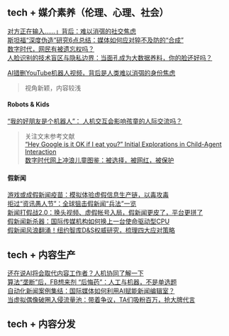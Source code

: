 ## tech + 媒介素养（伦理、心理、社会）
[对方正在输入……」背后：难以消弭的社交焦虑](https://mp.weixin.qq.com/s?__biz=MzA3MzQ1MzQzNA==&mid=2656953551&idx=1&sn=2e25bccec8e5ad14cc2fd7648a3593e2&chksm=84a79edab3d017cc274c22fc1c63725054fa18a379576e4ade870048ac2b76ed2df4202226c9&mpshare=1&scene=1&srcid=&sharer_sharetime=1572498112520&sharer_shareid=2355531de4452a0bb0a94eb6c5eb7e4f&key=56eb82a42460d97914798646e0ce8f3ccde2d52c220570b4c9a18f93937e130b5b996c88f3f0a5ef3edb51f23ee31d3516c0990e1734f06503b97404c8f14ded2cf7c6923f657997ef418db015d659ac&ascene=1&uin=MjE0OTQ2Nzc0NA%3D%3D&devicetype=Windows+10&version=62060833&lang=zh_CN&pass_ticket=U%2F6tc3lKknovH2yqIvoBfyVQizsNFUSsmS%2Fy8HYDnFVhK0mTW9JHVeQDguXEu1EB)  
[斯坦福“深度伪造”研究6点总结：媒体如何应对猝不及防的“合成”](https://mp.weixin.qq.com/s?__biz=MzA3MzQ1MzQzNA==&mid=2656951286&idx=2&sn=7952541a174588b23d01d7087195361c&chksm=84a7a1e3b3d028f5f92a94ef52098a36f0b240aa2f4616b13b788c4001c34608f61a0c80553e&mpshare=1&scene=1&srcid=&sharer_sharetime=1572498718664&sharer_shareid=2355531de4452a0bb0a94eb6c5eb7e4f&key=975560f4a5cae6107f6ef3302dc589ba81196770e8b505b9b92b0f244fc0e6240b3bbd5ee7633b714182d08109aa0b90be06a118b31f560c1037e5a0dd42eb97250052c1d8a06008b0e59578acfaba3d&ascene=1&uin=MjE0OTQ2Nzc0NA%3D%3D&devicetype=Windows+10&version=62060833&lang=zh_CN&pass_ticket=U%2F6tc3lKknovH2yqIvoBfyVQizsNFUSsmS%2Fy8HYDnFVhK0mTW9JHVeQDguXEu1EB)  
[数字时代，网民有被遗忘权吗？](https://mp.weixin.qq.com/s?__biz=MzA3MzQ1MzQzNA==&mid=2656955756&idx=1&sn=778185f42890135b56026c827ac0e2bf&chksm=84a79779b3d01e6f151bca644a4fb9af0d83d80e2f8e6e5316e81513a8f80248a0a9e75c536c&mpshare=1&scene=1&srcid=&sharer_sharetime=1572497876988&sharer_shareid=2355531de4452a0bb0a94eb6c5eb7e4f&key=9be42862aed56b7bc8f076b83001947b7724046691bfe041f8116d02a26a92545b5b73415b28c4d8539ef0cbba1d9f06c63528da25e8aae6d484c58ea0bdf31a590be200630981cce78d900a7b422499&ascene=1&uin=MjE0OTQ2Nzc0NA%3D%3D&devicetype=Windows+10&version=62060833&lang=zh_CN&pass_ticket=U%2F6tc3lKknovH2yqIvoBfyVQizsNFUSsmS%2Fy8HYDnFVhK0mTW9JHVeQDguXEu1EB)  
[人脸识别的技术盲区与隐私边界：当面孔成为大数据养料，你的脸还好吗？](https://mp.weixin.qq.com/s?__biz=MzA3MzQ1MzQzNA==&mid=2656953848&idx=1&sn=3e2d15cb0cfaa599645edbee3dfa05fb&chksm=84a79fedb3d016fb1c83d6afd7ea478af076727e35b6defa8b4b03150ad43e52ceaabf602306&mpshare=1&scene=1&srcid=&sharer_sharetime=1572497799810&sharer_shareid=2355531de4452a0bb0a94eb6c5eb7e4f&key=3e754fdb3582448629e21a80f3ab62a96b4e135aa663e81a003257965672577cca2fb90cb81b9f10c834c21339439fdd688a5a22558d636a48eb4da0d89108bf9c0c0744da6515aa252cc41ec5f51e0f&ascene=1&uin=MjE0OTQ2Nzc0NA%3D%3D&devicetype=Windows+10&version=62060833&lang=zh_CN&pass_ticket=U%2F6tc3lKknovH2yqIvoBfyVQizsNFUSsmS%2Fy8HYDnFVhK0mTW9JHVeQDguXEu1EB)  

[AI错删YouTube机器人视频，背后是人类难以消弭的身份焦虑](https://mp.weixin.qq.com/s?__biz=MzA3MzQ1MzQzNA==&mid=2656954200&idx=1&sn=81a88ddb62e3403e5eba78a9d2f49ed7&chksm=84a79d4db3d0145ba959fcb10a9bd76d27d8d0bae0b79d6161fc1dfae7df8885e40e0571095f&mpshare=1&scene=1&srcid=&sharer_sharetime=1572497251509&sharer_shareid=2355531de4452a0bb0a94eb6c5eb7e4f&key=e44a2e70ef44435dce27f6d8d4f9ddf392101a45b51e12b2e6959782e215e2cdbb2486835e2d2f4654ae53ed7e1afeff024527ca0efaa5f4b2443e1c990a025b40a8b48eaedcdfae8fd5f00fe48084db&ascene=1&uin=MjE0OTQ2Nzc0NA%3D%3D&devicetype=Windows+10&version=62060833&lang=zh_CN&pass_ticket=U%2F6tc3lKknovH2yqIvoBfyVQizsNFUSsmS%2Fy8HYDnFVhK0mTW9JHVeQDguXEu1EB)  
> 视角新颖，内容较浅  

#### Robots & Kids
[“我的好朋友是个机器人”： 人机交互会影响孩童的人际交流吗？](https://mp.weixin.qq.com/s?__biz=MzA3MzQ1MzQzNA==&mid=2656955354&idx=1&sn=bca245f2b73699cc28566200d4017c5b&chksm=84a791cfb3d018d946b619737401d439b08b86a0dccd82cc925a81943f2494d4e00bc44ffa8c&mpshare=1&scene=1&srcid=&sharer_sharetime=1572497149637&sharer_shareid=2355531de4452a0bb0a94eb6c5eb7e4f&key=56eb82a42460d9793f4a758a4744c743fa8b04096f270225230415206654dc47f19d5e1ecc4b9b8ea5d2be88eeffa2785f6dd4d71aa955d9e21f8e75b1e43796657e2a3738562ea1df4eabe8f7ef91f5&ascene=1&uin=MjE0OTQ2Nzc0NA%3D%3D&devicetype=Windows+10&version=62060833&lang=zh_CN&pass_ticket=U%2F6tc3lKknovH2yqIvoBfyVQizsNFUSsmS%2Fy8HYDnFVhK0mTW9JHVeQDguXEu1EB)  
> 关注文末参考文献  
[“Hey Google is it OK if I eat you?” Initial Explorations in Child-Agent Interaction](https://www.media.mit.edu/publications/hey-google-is-it-ok-if-i-eat-you-initial-explorations-in-child-agent-interaction/)  
[数字时代网上冲浪儿童图鉴：被选择，被网红，被保护](https://mp.weixin.qq.com/s?__biz=MzA3MzQ1MzQzNA==&mid=2656953802&idx=1&sn=0fd28fdee1a8beff62416c6602856b9b&chksm=84a79fdfb3d016c9fbd9923ebb172d4328315aac60981c5502cdf42d6992256c4f6cb5fb975e&scene=21#wechat_redirect)  



#### 假新闻
[游戏或成假新闻疫苗：模拟体验虚假信息生产链，以毒攻毒](https://mp.weixin.qq.com/s?__biz=MzA3MzQ1MzQzNA==&mid=2656953310&idx=1&sn=b39b704c701939311914782c68f4db15&chksm=84a799cbb3d010ddbd0a394e8b90657930d76e3bc4421e9a7c79c919d2cc8fdb01221738af8f&mpshare=1&scene=1&srcid=&sharer_sharetime=1572498274602&sharer_shareid=2355531de4452a0bb0a94eb6c5eb7e4f&key=3e754fdb35824486ed4762e7d54d3b974630c04f173ec69e300d9d8d6124c9a6ced2bfc9ae1e10dd80bd1499bae89c61745974da35dc97a2a8e305cd35f5fc80542b1f88d46a939cd29241f71aa5e232&ascene=1&uin=MjE0OTQ2Nzc0NA%3D%3D&devicetype=Windows+10&version=62060833&lang=zh_CN&pass_ticket=U%2F6tc3lKknovH2yqIvoBfyVQizsNFUSsmS%2Fy8HYDnFVhK0mTW9JHVeQDguXEu1EB)  
[拒过“资讯愚人节”：全球狙击假新闻“兵法”一览](https://mp.weixin.qq.com/s?__biz=MzA3MzQ1MzQzNA==&mid=2656948155&idx=1&sn=f4459f699f25bba63e2eb2c371f29faa&scene=21#wechat_redirect)  
[新闻打假战2.0：换头视频、虚假帐号入局，假新闻更皮了，平台更拼了](https://mp.weixin.qq.com/s?__biz=MzA3MzQ1MzQzNA==&mid=2656942159&idx=1&sn=69108313a4c7489246a6bb3e363e7ff5&scene=21#wechat_redirect)  
[假新闻新杀器：国际传媒机构如何换上一台使命驱动型CPU](https://mp.weixin.qq.com/s?__biz=MzA3MzQ1MzQzNA==&mid=2656949135&idx=2&sn=cf8ad863cacca675b0d65b2f7fdd4f78&scene=21#wechat_redirect)  
[假新闻风浪翻涌！纽约智库D&S权威研究，梳理四大应对策略](https://mp.weixin.qq.com/s?__biz=MzA3MzQ1MzQzNA==&mid=2656935414&idx=1&sn=55968f7ec8b76979ac9435185affc1d8&scene=21#wechat_redirect)  


 

## tech + 内容生产
[还在说AI将会取代内容工作者？人机协同了解一下](https://mp.weixin.qq.com/s?__biz=MzA3MzQ1MzQzNA==&mid=2656951891&idx=1&sn=e8a8ac9fd93ce14587d086126e2cd659&chksm=84a7a446b3d02d50b24b13827b13ed5cd4eb03dca86c12f4e041b86b06e371c8ba228f177521&mpshare=1&scene=1&srcid=&sharer_sharetime=1572498598343&sharer_shareid=2355531de4452a0bb0a94eb6c5eb7e4f&key=e44a2e70ef44435de4e62d08e5060b22ece76721d25240f93a1cbb0d04b4d074d68995337c3748b5869fd4481586b4747c1470efbc05753aed529c9a5196200e683a789db1c217a6564f1f2855c0cff2&ascene=1&uin=MjE0OTQ2Nzc0NA%3D%3D&devicetype=Windows+10&version=62060833&lang=zh_CN&pass_ticket=U%2F6tc3lKknovH2yqIvoBfyVQizsNFUSsmS%2Fy8HYDnFVhK0mTW9JHVeQDguXEu1EB)  
[算法“垄断”后，FB想来剂 “后悔药”：人工与机器，不是单选题](https://mp.weixin.qq.com/s?__biz=MzA3MzQ1MzQzNA==&mid=2656955145&idx=1&sn=b2848de9a04c5445303efac19f5a47c1&chksm=84a7911cb3d0180ae81a5f519328bfeee4507508efe179dab5dca42fafa04c9079adae1be3b4&mpshare=1&scene=1&srcid=&sharer_sharetime=1572497844077&sharer_shareid=2355531de4452a0bb0a94eb6c5eb7e4f&key=975560f4a5cae610c9ec8194a949e83bcfea5f6bce1773f1223875a0bea1c519dba71e6f50f3b2f1e194d942569ae5a1b1bc52b1e9f622d260a0c3fb4e8334f3fc982bc60c8ba2c7c2cb42a1386370a6&ascene=1&uin=MjE0OTQ2Nzc0NA%3D%3D&devicetype=Windows+10&version=62060833&lang=zh_CN&pass_ticket=U%2F6tc3lKknovH2yqIvoBfyVQizsNFUSsmS%2Fy8HYDnFVhK0mTW9JHVeQDguXEu1EB)  
[自动化新闻案例集结：国际媒体如何利用AI赋能新闻编辑室？](https://mp.weixin.qq.com/s?__biz=MzA3MzQ1MzQzNA==&mid=2656954782&idx=1&sn=3ea913cd4f0c59785fc3e106d1015869&chksm=84a7938bb3d01a9d9f686eab1053e30d590a3fd94f79cf75e3450975c8cdb0919529102b3d7b&mpshare=1&scene=1&srcid=&sharer_sharetime=1572497828082&sharer_shareid=2355531de4452a0bb0a94eb6c5eb7e4f&key=3e754fdb35824486508ea5f0318faf3bc5a953b6088828b4ee2e29f554a1293ee8f0d777340f7f8dc9104a0ee2bb0198e7f71b650a16bd49de252f558fa832cbee6747686b3f4ab1b58dab215bcb038f&ascene=1&uin=MjE0OTQ2Nzc0NA%3D%3D&devicetype=Windows+10&version=62060833&lang=zh_CN&pass_ticket=U%2F6tc3lKknovH2yqIvoBfyVQizsNFUSsmS%2Fy8HYDnFVhK0mTW9JHVeQDguXEu1EB)  
[当虚拟偶像破圈入侵流量池：带着争议，TA们吸粉百万，抢大牌代言](https://mp.weixin.qq.com/s?__biz=MzA3MzQ1MzQzNA==&mid=2656954495&idx=1&sn=014f5710a7f721d072199bc10933f52f&chksm=84a7926ab3d01b7c3d1a2342d5d416e4a4bf06aadd96b73ee7bbf1fe48d8f1fc0b3a28fcf91f&mpshare=1&scene=1&srcid=&sharer_sharetime=1572497818380&sharer_shareid=2355531de4452a0bb0a94eb6c5eb7e4f&key=975560f4a5cae610a3bd50ba441be0c3ebf111e2b1acc128d1bb6037f73ac19ac8f577972bfab1ef062d630f30984da6b83e160f47f861b46322c3eb556df57f1643fff3838051502a5f7c94d884ebfd&ascene=1&uin=MjE0OTQ2Nzc0NA%3D%3D&devicetype=Windows+10&version=62060833&lang=zh_CN&pass_ticket=U%2F6tc3lKknovH2yqIvoBfyVQizsNFUSsmS%2Fy8HYDnFVhK0mTW9JHVeQDguXEu1EB)  



## tech + 内容分发


